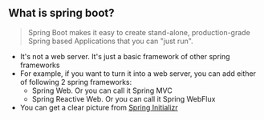 ## What is spring boot?

> Spring Boot makes it easy to create stand-alone, production-grade Spring based Applications that you can "just run".

- It's not a web server. It's just a basic framework of other spring frameworks
- For example, if you want to turn it into a web server, you can add either of following 2 spring frameworks:
  - Spring Web. Or you can call it Spring MVC
  - Spring Reactive Web. Or you can call it Spring WebFlux
- You can get a clear picture from [Spring Initializr](https://start.spring.io/)

